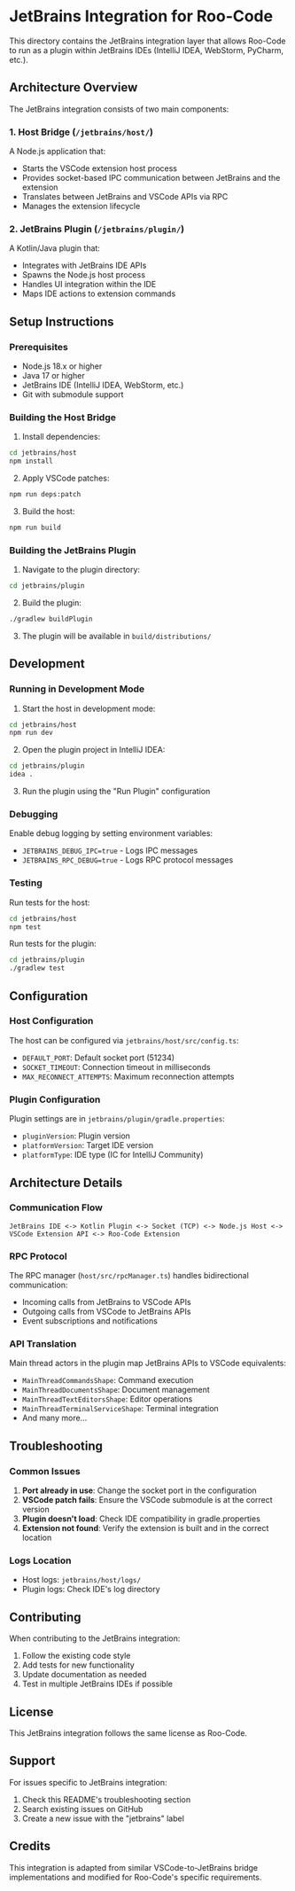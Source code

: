 # JetBrains Integration for Roo-Code

This directory contains the JetBrains integration layer that allows Roo-Code to run as a plugin within JetBrains IDEs (IntelliJ IDEA, WebStorm, PyCharm, etc.).

## Architecture Overview

The JetBrains integration consists of two main components:

### 1. Host Bridge (`/jetbrains/host/`)

A Node.js application that:

- Starts the VSCode extension host process
- Provides socket-based IPC communication between JetBrains and the extension
- Translates between JetBrains and VSCode APIs via RPC
- Manages the extension lifecycle

### 2. JetBrains Plugin (`/jetbrains/plugin/`)

A Kotlin/Java plugin that:

- Integrates with JetBrains IDE APIs
- Spawns the Node.js host process
- Handles UI integration within the IDE
- Maps IDE actions to extension commands

## Setup Instructions

### Prerequisites

- Node.js 18.x or higher
- Java 17 or higher
- JetBrains IDE (IntelliJ IDEA, WebStorm, etc.)
- Git with submodule support

### Building the Host Bridge

1. Install dependencies:

```bash
cd jetbrains/host
npm install
```

2. Apply VSCode patches:

```bash
npm run deps:patch
```

3. Build the host:

```bash
npm run build
```

### Building the JetBrains Plugin

1. Navigate to the plugin directory:

```bash
cd jetbrains/plugin
```

2. Build the plugin:

```bash
./gradlew buildPlugin
```

3. The plugin will be available in `build/distributions/`

## Development

### Running in Development Mode

1. Start the host in development mode:

```bash
cd jetbrains/host
npm run dev
```

2. Open the plugin project in IntelliJ IDEA:

```bash
cd jetbrains/plugin
idea .
```

3. Run the plugin using the "Run Plugin" configuration

### Debugging

Enable debug logging by setting environment variables:

- `JETBRAINS_DEBUG_IPC=true` - Logs IPC messages
- `JETBRAINS_RPC_DEBUG=true` - Logs RPC protocol messages

### Testing

Run tests for the host:

```bash
cd jetbrains/host
npm test
```

Run tests for the plugin:

```bash
cd jetbrains/plugin
./gradlew test
```

## Configuration

### Host Configuration

The host can be configured via `jetbrains/host/src/config.ts`:

- `DEFAULT_PORT`: Default socket port (51234)
- `SOCKET_TIMEOUT`: Connection timeout in milliseconds
- `MAX_RECONNECT_ATTEMPTS`: Maximum reconnection attempts

### Plugin Configuration

Plugin settings are in `jetbrains/plugin/gradle.properties`:

- `pluginVersion`: Plugin version
- `platformVersion`: Target IDE version
- `platformType`: IDE type (IC for IntelliJ Community)

## Architecture Details

### Communication Flow

```
JetBrains IDE <-> Kotlin Plugin <-> Socket (TCP) <-> Node.js Host <-> VSCode Extension API <-> Roo-Code Extension
```

### RPC Protocol

The RPC manager (`host/src/rpcManager.ts`) handles bidirectional communication:

- Incoming calls from JetBrains to VSCode APIs
- Outgoing calls from VSCode to JetBrains APIs
- Event subscriptions and notifications

### API Translation

Main thread actors in the plugin map JetBrains APIs to VSCode equivalents:

- `MainThreadCommandsShape`: Command execution
- `MainThreadDocumentsShape`: Document management
- `MainThreadTextEditorsShape`: Editor operations
- `MainThreadTerminalServiceShape`: Terminal integration
- And many more...

## Troubleshooting

### Common Issues

1. **Port already in use**: Change the socket port in the configuration
2. **VSCode patch fails**: Ensure the VSCode submodule is at the correct version
3. **Plugin doesn't load**: Check IDE compatibility in gradle.properties
4. **Extension not found**: Verify the extension is built and in the correct location

### Logs Location

- Host logs: `jetbrains/host/logs/`
- Plugin logs: Check IDE's log directory

## Contributing

When contributing to the JetBrains integration:

1. Follow the existing code style
2. Add tests for new functionality
3. Update documentation as needed
4. Test in multiple JetBrains IDEs if possible

## License

This JetBrains integration follows the same license as Roo-Code.

## Support

For issues specific to JetBrains integration:

1. Check this README's troubleshooting section
2. Search existing issues on GitHub
3. Create a new issue with the "jetbrains" label

## Credits

This integration is adapted from similar VSCode-to-JetBrains bridge implementations and modified for Roo-Code's specific requirements.
